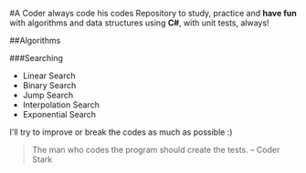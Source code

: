 #A Coder always code his codes
Repository to study, practice and **have fun** with algorithms and data structures using **C#**, with unit tests, always! 

##Algorithms

###Searching

- Linear Search
- Binary Search
- Jump Search
- Interpolation Search
- Exponential Search

I'll try to improve or break the codes as much as possible :)

> The man who codes the program should create the tests. – Coder Stark